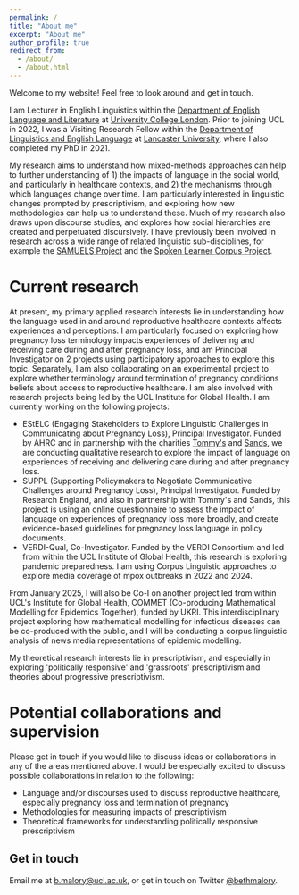 ```yaml
---
permalink: /
title: "About me"
excerpt: "About me"
author_profile: true
redirect_from: 
  - /about/
  - /about.html
---
```

Welcome to my website! Feel free to look around and get in touch. 

I am Lecturer in English Linguistics within the [Department of English Language and Literature](https://www.ucl.ac.uk/english/) at [University College London](https://www.ucl.ac.uk/). Prior to joining UCL in 2022, I was a Visiting Research Fellow within the [Department of Linguistics and English Language](https://www.lancaster.ac.uk/linguistics/) at [Lancaster University](https://www.lancaster.ac.uk/), where I also completed my PhD in 2021.

My research aims to understand how mixed-methods approaches can help to further understanding of 1) the impacts of language in the social world, and particularly in healthcare contexts, and 2) the mechanisms through which languages change over time. I am particularly interested in linguistic changes prompted by prescriptivism, and exploring how new methodologies can help us to understand these. Much of my research also draws upon discourse studies, and explores how social hierarchies are created and perpetuated discursively. I have previously been involved in research across a wide range of related linguistic sub-disciplines, for example the [SAMUELS Project](https://www.gla.ac.uk/schools/critical/research/fundedresearchprojects/samuels/) and the [Spoken Learner Corpus Project](https://www.trinitycollege.com/about-us/research/Trinity-corpus).

Current research
======
At present, my primary applied research interests lie in understanding how the language used in and around reproductive healthcare contexts affects experiences and perceptions. I am particularly focused on exploring how pregnancy loss terminology impacts experiences of delivering and receiving care during and after pregnancy loss, and am Principal Investigator on 2 projects using participatory approaches to explore this topic. Separately, I am also collaborating on an experimental project to explore whether terminology around termination of pregnancy conditions beliefs about access to reproductive healthcare. I am also involved with research projects being led by the UCL Institute for Global Health. I am currently working on the following projects: 

* EStELC (Engaging Stakeholders to Explore Linguistic Challenges in Communicating about Pregnancy Loss), Principal Investigator. Funded by AHRC and in partnership with the charities  [Tommy's](https://www.tommys.org/) and [Sands](https://www.sands.org.uk/), we are conducting qualitative research to explore the impact of language on experiences of receiving and delivering care during and after pregnancy loss.
* SUPPL (Supporting Policymakers to Negotiate Communicative Challenges around Pregnancy Loss), Principal Investigator. Funded by Research England, and also in partnership with Tommy's and Sands, this project is using an online questionnaire to assess the impact of language on experiences of pregnancy loss more broadly, and create evidence-based guidelines for pregnancy loss language in policy documents.
* VERDI-Qual, Co-Investigator. Funded by the VERDI Consortium and led from within the UCL Institute of Global Health, this research is exploring pandemic preparedness. I am using Corpus Linguistic approaches to explore media coverage of mpox outbreaks in 2022 and 2024.

From January 2025, I will also be Co-I on another project led from within UCL's Institute for Global Health, COMMET (Co-producing Mathematical Modelling for Epidemics Together), funded by UKRI. This interdisciplinary project exploring how mathematical modelling for infectious diseases can be co-produced with the public, and I will be conducting a corpus linguistic analysis of news media representations of epidemic modelling. 

My theoretical research interests lie in prescriptivism, and especially in exploring  'politically responsive' and 'grassroots' prescriptivism and theories about progressive prescriptivism.

Potential collaborations and supervision
======
Please get in touch if you would like to discuss ideas or collaborations in any of the areas mentioned above. I would be especially excited to discuss possible collaborations in relation to the following:

* Language and/or discourses used to discuss reproductive healthcare, especially pregnancy loss and termination of pregnancy
* Methodologies for measuring impacts of prescriptivism
* Theoretical frameworks for understanding politically responsive prescriptivism



Get in touch
------
Email me at b.malory@ucl.ac.uk, or get in touch on Twitter [@bethmalory](https://twitter.com/BethMalory?ref_src=twsrc%5Egoogle%7Ctwcamp%5Eserp%7Ctwgr%5Eauthor). 
